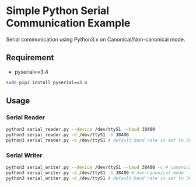 # Simple Python Serial Communication Example

Serial communication using Python3.x on Canonical/Non-canonical mode.

## Requirement

* pyserial==3.4

```bash
sudo pip3 install pyserial==3.4
```

## Usage

### Serial Reader

```bash
python3 serial_reader.py --device /dev/ttyS1 --baud 38400
python3 serial_reader.py -d /dev/ttyS1 -b 38400
python3 serial_reader.py -d /dev/ttyS1 # default baud rate is set to 38400
```

### Serial Writer

```bash
python3 serial_writer.py --device /dev/ttyS1 --baud 38400 -c # canonical mode
python3 serial_writer.py -d /dev/ttyS1 -b 38400 # non-canonical mode
python3 serial_writer.py -d /dev/ttyS1 # default baud rate is set to 38400
```
